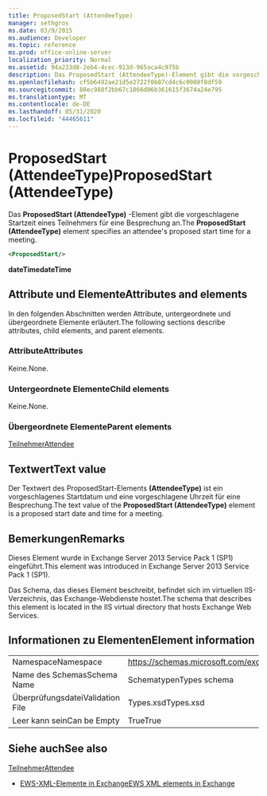 ```yaml
---
title: ProposedStart (AttendeeType)
manager: sethgros
ms.date: 03/9/2015
ms.audience: Developer
ms.topic: reference
ms.prod: office-online-server
localization_priority: Normal
ms.assetid: 94a233d8-2eb4-4cec-913d-965aca4c975b
description: Das ProposedStart (AttendeeType)-Element gibt die vorgeschlagene Startzeit eines Teilnehmers für eine Besprechung an.
ms.openlocfilehash: cf5b6492ae21d5e2722f0b87cd4c6c0908f8df59
ms.sourcegitcommit: 88ec988f2bb67c1866d06b361615f3674a24e795
ms.translationtype: MT
ms.contentlocale: de-DE
ms.lasthandoff: 05/31/2020
ms.locfileid: "44465611"
---
```

# <a name="proposedstart-attendeetype"></a><span data-ttu-id="be87e-103">ProposedStart (AttendeeType)</span><span class="sxs-lookup"><span data-stu-id="be87e-103">ProposedStart (AttendeeType)</span></span>

<span data-ttu-id="be87e-104">Das **ProposedStart (AttendeeType)** -Element gibt die vorgeschlagene Startzeit eines Teilnehmers für eine Besprechung an.</span><span class="sxs-lookup"><span data-stu-id="be87e-104">The **ProposedStart (AttendeeType)** element specifies an attendee's proposed start time for a meeting.</span></span> 
  
```XML
<ProposedStart/>
```

 <span data-ttu-id="be87e-105">**dateTime**</span><span class="sxs-lookup"><span data-stu-id="be87e-105">**dateTime**</span></span>
## <a name="attributes-and-elements"></a><span data-ttu-id="be87e-106">Attribute und Elemente</span><span class="sxs-lookup"><span data-stu-id="be87e-106">Attributes and elements</span></span>

<span data-ttu-id="be87e-107">In den folgenden Abschnitten werden Attribute, untergeordnete und übergeordnete Elemente erläutert.</span><span class="sxs-lookup"><span data-stu-id="be87e-107">The following sections describe attributes, child elements, and parent elements.</span></span>
  
### <a name="attributes"></a><span data-ttu-id="be87e-108">Attribute</span><span class="sxs-lookup"><span data-stu-id="be87e-108">Attributes</span></span>

<span data-ttu-id="be87e-109">Keine.</span><span class="sxs-lookup"><span data-stu-id="be87e-109">None.</span></span>
  
### <a name="child-elements"></a><span data-ttu-id="be87e-110">Untergeordnete Elemente</span><span class="sxs-lookup"><span data-stu-id="be87e-110">Child elements</span></span>

<span data-ttu-id="be87e-111">Keine.</span><span class="sxs-lookup"><span data-stu-id="be87e-111">None.</span></span>
  
### <a name="parent-elements"></a><span data-ttu-id="be87e-112">Übergeordnete Elemente</span><span class="sxs-lookup"><span data-stu-id="be87e-112">Parent elements</span></span>

[<span data-ttu-id="be87e-113">Teilnehmer</span><span class="sxs-lookup"><span data-stu-id="be87e-113">Attendee</span></span>](attendee.md)
  
## <a name="text-value"></a><span data-ttu-id="be87e-114">Textwert</span><span class="sxs-lookup"><span data-stu-id="be87e-114">Text value</span></span>

<span data-ttu-id="be87e-115">Der Textwert des ProposedStart-Elements **(AttendeeType)** ist ein vorgeschlagenes Startdatum und eine vorgeschlagene Uhrzeit für eine Besprechung.</span><span class="sxs-lookup"><span data-stu-id="be87e-115">The text value of the **ProposedStart (AttendeeType)** element is a proposed start date and time for a meeting.</span></span> 
  
## <a name="remarks"></a><span data-ttu-id="be87e-116">Bemerkungen</span><span class="sxs-lookup"><span data-stu-id="be87e-116">Remarks</span></span>

<span data-ttu-id="be87e-117">Dieses Element wurde in Exchange Server 2013 Service Pack 1 (SP1) eingeführt.</span><span class="sxs-lookup"><span data-stu-id="be87e-117">This element was introduced in Exchange Server 2013 Service Pack 1 (SP1).</span></span>
  
<span data-ttu-id="be87e-118">Das Schema, das dieses Element beschreibt, befindet sich im virtuellen IIS-Verzeichnis, das Exchange-Webdienste hostet.</span><span class="sxs-lookup"><span data-stu-id="be87e-118">The schema that describes this element is located in the IIS virtual directory that hosts Exchange Web Services.</span></span>
  
## <a name="element-information"></a><span data-ttu-id="be87e-119">Informationen zu Elementen</span><span class="sxs-lookup"><span data-stu-id="be87e-119">Element information</span></span>

|||
|:-----|:-----|
|<span data-ttu-id="be87e-120">Namespace</span><span class="sxs-lookup"><span data-stu-id="be87e-120">Namespace</span></span>  <br/> |https://schemas.microsoft.com/exchange/services/2006/types  <br/> |
|<span data-ttu-id="be87e-121">Name des Schemas</span><span class="sxs-lookup"><span data-stu-id="be87e-121">Schema Name</span></span>  <br/> |<span data-ttu-id="be87e-122">Schematypen</span><span class="sxs-lookup"><span data-stu-id="be87e-122">Types schema</span></span>  <br/> |
|<span data-ttu-id="be87e-123">Überprüfungsdatei</span><span class="sxs-lookup"><span data-stu-id="be87e-123">Validation File</span></span>  <br/> |<span data-ttu-id="be87e-124">Types.xsd</span><span class="sxs-lookup"><span data-stu-id="be87e-124">Types.xsd</span></span>  <br/> |
|<span data-ttu-id="be87e-125">Leer kann sein</span><span class="sxs-lookup"><span data-stu-id="be87e-125">Can be Empty</span></span>  <br/> |<span data-ttu-id="be87e-126">True</span><span class="sxs-lookup"><span data-stu-id="be87e-126">True</span></span>  <br/> |
   
## <a name="see-also"></a><span data-ttu-id="be87e-127">Siehe auch</span><span class="sxs-lookup"><span data-stu-id="be87e-127">See also</span></span>



[<span data-ttu-id="be87e-128">Teilnehmer</span><span class="sxs-lookup"><span data-stu-id="be87e-128">Attendee</span></span>](attendee.md)


- [<span data-ttu-id="be87e-129">EWS-XML-Elemente in Exchange</span><span class="sxs-lookup"><span data-stu-id="be87e-129">EWS XML elements in Exchange</span></span>](ews-xml-elements-in-exchange.md)

